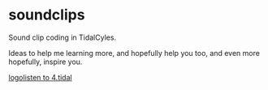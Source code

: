 # soundclips

Sound clip coding in TidalCyles.

Ideas to help me learning more, and hopefully help you too, and even more hopefully, inspire you.

[logo](http://douglas.lurk.org/sounds/b0d6b5caae9d6023a0a8b70fbfac91f4.pdf)[listen to 4.tidal](http://douglas.lurk.org/sounds/78c0556928b7f7e6d64cc2093b9b34ce.mp3)
